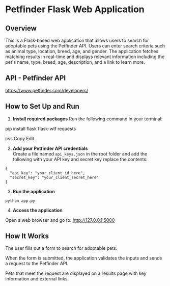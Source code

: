 # Petfinder Flask Web Application

## Overview

This is a Flask-based web application that allows users to search for adoptable pets using the Petfinder API. 
Users can enter search criteria such as animal type, location, breed, age, and gender. 
The application fetches matching results in real-time and displays relevant information including the pet's name, type, breed, age, description, and a link to learn more.

## API - Petfinder API
https://www.petfinder.com/developers/

## How to Set Up and Run

1. **Install required packages**
   Run the following command in your terminal:

pip install flask flask-wtf requests

css
Copy
Edit

2. **Add your Petfinder API credentials**  
Create a file named `api_keys.json` in the root folder and add the following with your API key and secret key replace the contents:

```
{
  "api_key": "your_client_id_here",
  "secret_key": "your_client_secret_here"
}
```
3. **Run the application**
```
python app.py
```
4. **Access the application**

Open a web browser and go to:
http://127.0.0.1:5000

## How It Works

The user fills out a form to search for adoptable pets.

When the form is submitted, the application validates the inputs and sends a request to the Petfinder API.

Pets that meet the request are displayed on a results page with key information and external links.

